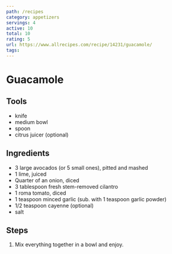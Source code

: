 ```yaml
---
path: /recipes
category: appetizers
servings: 4
active: 10
total: 10
rating: 5
url: https://www.allrecipes.com/recipe/14231/guacamole/
tags:
---
```


# Guacamole

## Tools

* knife
* medium bowl
* spoon
* citrus juicer (optional)

## Ingredients

* 3 large avocados (or 5 small ones), pitted and mashed
* 1 lime, juiced
* Quarter of an onion, diced
* 3 tablespoon fresh stem-removed cilantro
* 1 roma tomato, diced
* 1 teaspoon minced garlic (sub. with 1 teaspoon garlic powder)
* 1/2 teaspoon cayenne (optional)
* salt

## Steps

1. Mix everything together in a bowl and enjoy.
